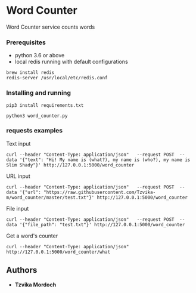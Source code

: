 # Word Counter

Word Counter service counts words

### Prerequisites

* python 3.6 or above
* local redis running with default configurations
```
brew install redis
redis-server /usr/local/etc/redis.conf
```

### Installing and running

```
pip3 install requirements.txt
```
```
python3 word_counter.py
```

### requests examples

Text input
```
curl --header "Content-Type: application/json"   --request POST  --data '{"text": "Hi! My name is (what?), my name is (who?), my name is Slim Shady"}' http://127.0.0.1:5000/word_counter
```

URL input
```
curl --header "Content-Type: application/json"   --request POST  --data '{"url": "https://raw.githubusercontent.com/Tzvika-m/word_counter/master/test.txt"}' http://127.0.0.1:5000/word_counter
```

File input
```
curl --header "Content-Type: application/json"   --request POST  --data '{"file_path": "test.txt"}' http://127.0.0.1:5000/word_counter
```

Get a word's counter
```
curl --header "Content-Type: application/json"  http://127.0.0.1:5000/word_counter/what
```


## Authors

* **Tzvika Mordoch**
